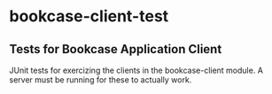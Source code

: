 # bookcase-client-test
## Tests for Bookcase Application Client

JUnit tests for exercizing the clients in the bookcase-client module.
A server must be running for these to actually work.
